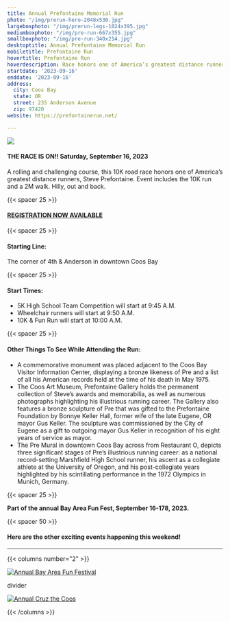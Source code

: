 ```yaml
---
title: Annual Prefontaine Memorial Run
photo: "/img/prerun-hero-2048x530.jpg"
largeboxphoto: "/img/prerun-legs-1024x395.jpg"
mediumboxphoto: "/img/pre-run-667x355.jpg"
smallboxphoto: "/img/pre-run-340x214.jpg"
desktoptitle: Annual Prefontaine Memorial Run
mobiletitle: Prefontaine Run
hovertitle: Prefontaine Run
hoverdescription: Race honors one of America’s greatest distance runners, Steve Prefontaine.
startdate: '2023-09-16'
enddate: '2023-09-16'
address:
  city: Coos Bay
  state: OR
  street: 235 Anderson Avenue
  zip: 97420
website: https://prefontainerun.net/

---
```

![](/img/prerun-legs-1024x395.jpg)

#### **THE RACE IS ON!! Saturday, September 16, 2023**

A rolling and challenging course, this 10K road race honors one of America’s greatest distance runners, Steve Prefontaine. Event includes the 10K run and a 2M walk. Hilly, out and back.

{{< spacer 25 >}}

#### [**REGISTRATION NOW AVAILABLE**](https://prefontainerun.net/race-details/)

{{< spacer 25 >}}

#### Starting Line:

The corner of 4th & Anderson in downtown Coos Bay

{{< spacer 25 >}}

#### Start Times:

* 5K High School Team Competition will start at 9:45 A.M.
* Wheelchair runners will start at 9:50 A.M.
* 10K & Fun Run will start at 10:00 A.M.

{{< spacer 25 >}}

#### Other Things To See While Attending the Run:

* A commemorative monument was placed adjacent to the Coos Bay Visitor Information Center, displaying a bronze likeness of Pre and a list of all his American records held at the time of his death in May 1975.
* The Coos Art Museum, Prefontaine Gallery holds the permanent collection of Steve’s awards and memorabilia, as well as numerous photographs highlighting his illustrious running career. The Gallery also features a bronze sculpture of Pre that was gifted to the Prefontaine Foundation by Bonnye Keller Hall, former wife of the late Eugene, OR mayor Gus Keller. The sculpture was commissioned by the City of Eugene as a gift to outgoing mayor Gus Keller in recognition of his eight years of service as mayor.
* The Pre Mural in downtown Coos Bay across from Restaurant O, depicts three significant stages of Pre’s illustrious running career: as a national record-setting Marshfield High School runner, his ascent as a collegiate athlete at the University of Oregon, and his post-collegiate years highlighted by his scintillating performance in the 1972 Olympics in Munich, Germany.

{{< spacer 25 >}}

**Part of the annual Bay Area Fun Fest, September 16-178, 2023.**

{{< spacer 50 >}}

#### Here are the other exciting events happening this weekend!

***

{{< columns number="2" >}}

[![Annual Bay Area Fun Festival](/img/bay-area-fun-fest-column-01.jpg)](/event/annual-bay-area-fun-festival)

divider

[![Annual Cruz the Coos](/img/cruz-the-coos-columns-02.jpg)](/event/annual-cruz-the-coos/)

{{< /columns >}}
